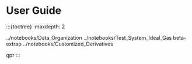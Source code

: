 # User Guide


:::{toctree}
:maxdepth: 2

../notebooks/Data_Organization
../notebooks/Test_System_Ideal_Gas
beta-extrap
../notebooks/Customized_Derivatives

gpr
:::
